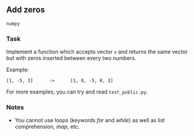 ## Add zeros

`numpy`

### Task
Implement a function which accepts vector ```x``` and returns the same vector but with zeros inserted 
between every two numbers.

Example:

```
[1, -5, 3]      ->      [1, 0, -5, 0, 3]
```

For more examples, you can try and read `test_public.py`.

### Notes

* You cannot use loops (keywords *for* and *while*) as well as list comprehension, *map*, etc.
